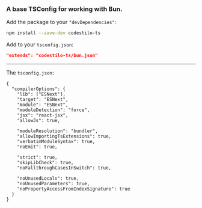 ### A base TSConfig for working with Bun.

Add the package to your `"devDependencies"`:

```sh
npm install --save-dev codestilo-ts
```

Add to your `tsconfig.json`:

```json
"extends": "codestilo-ts/bun.json"
```

---

The `tsconfig.json`:

```jsonc
{
  "compilerOptions": {
    "lib": ["ESNext"],
    "target": "ESNext",
    "module": "ESNext",
    "moduleDetection": "force",
    "jsx": "react-jsx",
    "allowJs": true,

    "moduleResolution": "bundler",
    "allowImportingTsExtensions": true,
    "verbatimModuleSyntax": true,
    "noEmit": true,

    "strict": true,
    "skipLibCheck": true,
    "noFallthroughCasesInSwitch": true,

    "noUnusedLocals": true,
    "noUnusedParameters": true,
    "noPropertyAccessFromIndexSignature": true
  }
}

```
